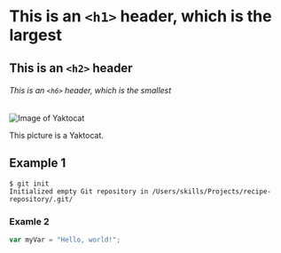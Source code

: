 # This is an `<h1>` header, which is the largest

## This is an `<h2>` header

###### This is an `<h6>` header, which is the smallest

![Image of Yaktocat](https://octodex.github.com/images/yaktocat.png)

This picture is a Yaktocat.

## Example 1
```
$ git init
Initialized empty Git repository in /Users/skills/Projects/recipe-repository/.git/
```

### Examle 2
``` javascript
var myVar = "Hello, world!";
```
